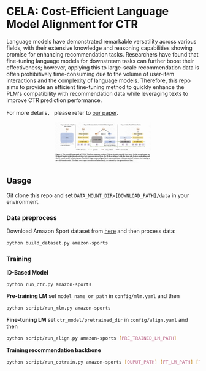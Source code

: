 # CELA: Cost-Efficient Language Model Alignment for CTR
Language models have demonstrated remarkable versatility across various fields, with their extensive knowledge and reasoning capabilities showing promise for enhancing recommendation tasks. Researchers have found that fine-tuning language models for downstream tasks can further boost their effectiveness; however, applying this to large-scale recommendation data is often prohibitively time-consuming due to the volume of user-item interactions and the complexity of language models.
Therefore, this repo aims to provide an efficient fine-tuning method to quickly enhance the PLM's compatibility with recommendation data while leveraging texts to improve CTR prediction performance. 

For more details， please refer to [our paper](https://arxiv.org/abs/2405.10596).

<div align=center><img src="./overview.png" alt="overview" style="width: 50%"></div>

## Uasge

Git clone this repo and set `DATA_MOUNT_DIR=[DOWNLOAD_PATH]/data` in your environment.

### Data preprocess
Download Amazon Sport dataset from [here](https://cseweb.ucsd.edu/∼jmcauley/datasets/amazon_v2/) and then process data:
```bash
python build_dataset.py amazon-sports
```

### Training
**ID-Based Model**
```bash
python run_ctr.py amazon-sports
```

**Pre-training LM**
set `model_name_or_path` in `config/mlm.yaml` and then
```bash
python script/run_mlm.py amazon-sports
```

**Fine-tuning LM**
set `ctr_model/pretrained_dir` in `config/align.yaml` and then
```bash
python script/run_align.py amazon-sports [PRE_TRAINED_LM_PATH]
```

**Training recommendation backbone**
```bash
python script/run_cotrain.py amazon-sports [OUPUT_PATH] [FT_LM_PATH] [TOKENIZER_PATH]
```
